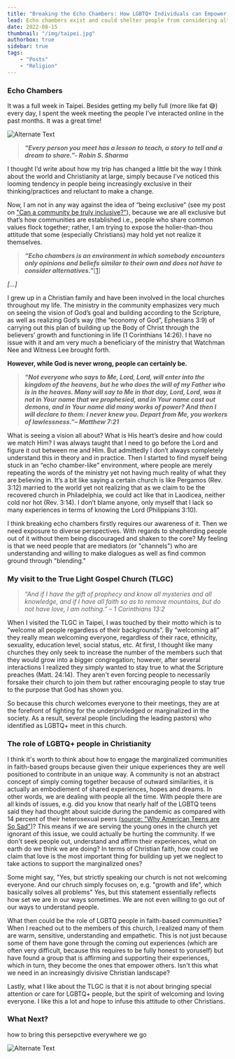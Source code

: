 ```yaml
---
title: "Breaking the Echo Chambers: How LGBTQ+ Individuals can Empower Others and Unite Divisive Christians"
lead: Echo chambers exist and could shelter people from considering alternatives, how could we learn to respect and embrace diverse perspectives in an increasingly polarized society?
date: 2022-08-15
thumbnail: "/img/taipei.jpg"
authorbox: true
sidebar: true
tags:
    - "Posts"
    - "Religion"
---
```


### Echo Chambers

It was a full week in Taipei. Besides getting my belly full (more like fat 😅) every day, I spent the week meeting the people I’ve interacted online in the past months. It was a great time!

![Alternate Text](/img/lunch.jpg)

> ***“Every person you meet has a lesson to teach, a story to tell and a dream to share.”- Robin S. Sharma***

I thought I’d write about how my trip has changed a little bit the way I think about the world and Christianity at large, simply because I’ve noticed this looming tendency in people being increasingly exclusive in their thinking/practices and reluctant to make a change.

Now, I am not in any way against the idea of “being exclusive” (see my post on ["Can a community be truly inclusive?"]), because we are all exclusive but that’s how communities are established i.e., people who share common values flock together; rather, I am trying to expose the holier-than-thou attitude that some (especially Christians) may hold yet not realize it themselves.

> ***“Echo chambers is an environment in which somebody encounters only opinions and beliefs similar to their own and does not have to consider alternatives.”***[[1]]

*[…]*

I grew up in a Christian family and have been involved in the local churches throughout my life. The ministry in the community emphasizes very much on seeing the vision of God’s goal and building according to the Scripture, as well as realizing God’s way (the “economy of God”, Ephesians 3:9) of carrying out this plan of building up the Body of Christ through the believers’ growth and functioning in life (1 Corinthians 14:26). I have no issue with it and am very much a beneficiary of the ministry that Watchman Nee and Witness Lee brought forth.

**However, while God is never wrong, people can certainly be.**

> ***“Not everyone who says to Me, Lord, Lord, will enter into the kingdom of the heavens, but he who does the will of my Father who is in the heaves. Many will say to Me in that day, Lord, Lord, was it not in Your name that we prophesied, and in Your name cast out demons, and in Your name did many works of power? And then I will declare to them: I never knew you. Depart from Me, you workers of lawlessness.”– Matthew 7:21***

What is seeing a vision all about? What is His heart’s desire and how could we match Him? I was always taught that I need to go before the Lord and figure it out between me and Him. But admittedly I don’t always completely understand this in theory and in practice. Then I started to find myself being stuck in an “echo chamber-like” environment, where people are merely repeating the words of the ministry yet not having much reality of what they are believing in. It’s a bit like saying a certain church is like Pergamos (Rev. 3:12) married to the world yet not realizing that as we claim to be the recovered church in Philadelphia, we could act like that in Laodicea, neither cold nor hot (Rev. 3:14). I don’t blame anyone, only myself that I lack so many experiences in terms of knowing the Lord (Philippians 3:10).

I think breaking echo chambers firstly requires our awareness of it. Then we need exposure to diverse perspectives. With regards to shepherding people out of it without them being discouraged and shaken to the core? My feeling is that we need people that are mediators (or "channels") who are understanding and willing to make dialogues as well as find common ground through "blending."

### My visit to the True Light Gospel Church (TLGC)

> *“And if I have the gift of prophecy and know all mysteries and all knowledge, and if I have all faith so as to remove mountains, *but do not have love, I am nothing*.” – 1 Corinthians 13:2*

When I visited the TLGC in Taipei, I was touched by their motto which is to “welcome all people regardless of their backgrounds”. By “welcoming all” they really mean welcoming everyone, regardless of their race, ethnicity, sexuality, education level, social status, etc. At first, I thought like many churches they only seek to increase the number of the members such that they would grow into a bigger congregation; however, after several interactions I realized they simply wanted to stay true to what the Scripture preaches (Matt. 24:14). They aren't even forcing people to necessarily forsake their church to join them but rather encouraging people to stay true to the purpose that God has shown you. 

So because this church welcomes everyone to their meetings, they are at the forefront of fighting for the underprivledged or marginalized in the society. As a result, several people (including the leading pastors) who identified as LGBTQ+ meet in this church.

### The role of LGBTQ+ people in Christianity

I think it's worth to think about how to engage the marginalized communities in faith-based groups because given their unique experiences they are well positioned to contribute in an unique way. A community is not an abstract concept of simply coming together because of outward similarities, it is actually an embodiement of shared experiences, hopes and dreams. In other words, we are dealing with people all the time. With people there are all kinds of issues, e.g. did you know that nearly half of the LGBTQ teens said they had thought about suicide during the pandemic as compared with 14 percent of their heterosexual peers [(source: "Why American Teens are So Sad")]? This means if we are serving the young ones in the church yet ignorant of this issue, we could actually be hurting the community. If we don't seek people out, understand and affirm their experiences, what on earth do we think we are doing? In terms of Christian faith, how could we claim that love is the most important thing for building up yet we neglect to take actions to support the marginalized ones?

Some might say, "Yes, but strictly speaking our church is not not welcoming everyone. And our chruch simply focuses on, e.g. "growth and life", which basically solves all problems" Yes, but this statement essentially reflects how set we are in our ways sometimes. We are not even willing to go out of our ways to understand people.

What then could be the role of LGBTQ people in faith-based communities? When I reached out to the members of this church, I realized many of them are warm, sensitive, understanding and empathetic. This is not just because some of them have gone through the coming out experiences (which are often very difficult, because this requires to be fully honest to yoruself) but have found a group that is affirming and supporting their experiences, which in turn, they become the ones that empower others. Isn't this what we need in an increasingly divisive Christian landscape?

Lastly, what I like about the TLGC is that it is not about bringing special attention or care for LGBTQ+ people, but the spirit of welcoming and loving everyone. I like this a lot and hope to infuse this attitude to other Christians.

### What Next?

how to bring this persepctive everywhere we go

![Alternate Text](/img/lgbt.jpg)

[1]: https://www.oxfordlearnersdictionaries.com/definition/english/echo-chamber#:~:text=echo%20chamber-,noun,not%20have%20to%20consider%20alternatives
["Can a community be truly inclusive?"]:https://anotherblog.netlify.app/posts/2022-05-06/
[(source: "Why American Teens are So Sad")]:https://www.theatlantic.com/newsletters/archive/2022/04/american-teens-sadness-depression-anxiety/629524/